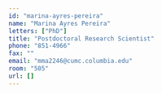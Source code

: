 ```yaml
---
id: "marina-ayres-pereira"
name: "Marina Ayres Pereira"
letters: ["PhD"]
title: "Postdoctoral Research Scientist"
phone: "851-4966"
fax: ""
email: "mma2246@cumc.columbia.edu"
room: "505"
url: []
---
```

